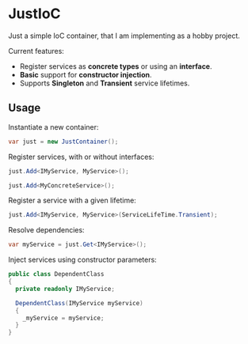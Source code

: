 # JustIoC

Just a simple IoC container, that I am implementing as a hobby project.

Current features:
- Register services as **concrete types** or using an **interface**.
- **Basic** support for **constructor injection**.
- Supports **Singleton** and **Transient** service lifetimes.

## Usage

Instantiate a new container:

```csharp
var just = new JustContainer();
```

Register services, with or without interfaces:

```csharp
just.Add<IMyService, MyService>();
```
```csharp
just.Add<MyConcreteService>();
```

Register a service with a given lifetime:

```csharp
just.Add<IMyService, MyService>(ServiceLifeTime.Transient);
```

Resolve dependencies:

```csharp
var myService = just.Get<IMyService>();
```

Inject services using constructor parameters:

```csharp
public class DependentClass
{
  private readonly IMyService;

  DependentClass(IMyService myService)
  {
    _myService = myService;
  }
}
```
